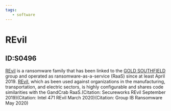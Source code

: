 ```yaml
---
tags:
   - software
---
```

# REvil
## ID:S0496
[REvil](software/S0496) is a ransomware family that has been linked to the [GOLD SOUTHFIELD](groups/G0115) group and operated as ransomware-as-a-service (RaaS) since at least April 2019. [REvil](software/S0496), which as been used against organizations in the manufacturing, transportation, and electric sectors, is highly configurable and shares code similarities with the GandCrab RaaS.(Citation: Secureworks REvil September 2019)(Citation: Intel 471 REvil March 2020)(Citation: Group IB Ransomware May 2020)
